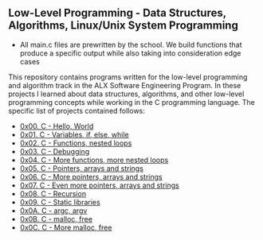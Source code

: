 ## Low-Level Programming - Data Structures, Algorithms, Linux/Unix System Programming

* All main.c files are prewritten by the school. We build functions that produce a specific output while also taking into consideration edge cases


This repository contains programs written for the low-level programming and algorithm track in the ALX Software Engineering Program. In these projects I learned about data structures, algorithms, and other low-level programming concepts while working in the C programming language. The specific list of projects contained follows:

* [0x00. C - Hello, World](https://github.com/KimberlyPeters/alx-low_level_programming/tree/master/0x00-hello_world)
* [0x01. C - Variables, if, else, while](https://github.com/KimberlyPeters/alx-low_level_programming/tree/master/0x01-variables_if_else_while)
* [0x02. C - Functions, nested loops](https://github.com/KimberlyPeters/alx-low_level_programming/tree/master/0x02-functions_nested_loops)
* [0x03. C - Debugging](https://github.com/KimberlyPeters/alx-low_level_programming/tree/master/0x03-debugging)
* [0x04. C - More functions, more nested loops](https://github.com/KimberlyPeters/alx-low_level_programming/tree/master/0x04-more_functions_nested_loops)
* [0x05. C - Pointers, arrays and strings](https://github.com/KimberlyPeters/alx-low_level_programming/tree/master/0x05-pointers_arrays_strings)
* [0x06. C - More pointers, arrays and strings](https://github.com/KimberlyPeters/alx-low_level_programming/tree/master/0x06-pointers_arrays_strings)
* [0x07. C - Even more pointers, arrays and strings](https://github.com/KimberlyPeters/alx-low_level_programming/tree/master/0x07-pointers_arrays_strings)
* [0x08. C - Recursion](https://github.com/KimberlyPeters/alx-low_level_programming/tree/master/0x08-recursion)
* [0x09. C - Static libraries](https://github.com/KimberlyPeters/alx-low_level_programming/tree/master/0x09-static_libraries)
* [0x0A. C - argc, argv](https://github.com/KimberlyPeters/alx-low_level_programming/tree/master/0x0A-argc_argv)
* [0x0B. C - malloc, free](https://github.com/KimberlyPeters/alx-low_level_programming/tree/master/0x0B-malloc_free)
* [0x0C. C - More malloc, free](https://github.com/KimberlyPeters/alx-low_level_programming/tree/master/0x0C-more_malloc_free)
